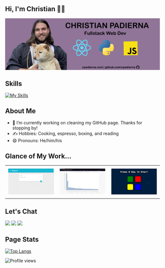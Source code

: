 ## Hi, I'm Christian 👨‍💻

![alt text](https://github.com/cpadierna/cpadierna/blob/main/github-banner.png)

## Skills
[![My Skills](https://skillicons.dev/icons?i=react,py,js,nodejs,mongodb,postman,git,github,bash,express,html,css,matlab,discord,vscode)](https://skillicons.dev)

## About Me
- 🔭 I’m currently working on cleaning my GitHub page. Thanks for stopping by! 
- ✍️ Hobbies: Cooking, espresso, boxing, and reading
- 😄 Pronouns: He/him/his 

## Glance of My Work...
<div id="image-table">
    <table>
	    <tr>
    	    <td style="padding:10px">
        	    <img src="https://github.com/cpadierna/noteapp/blob/main/note_it_gif.gif" width="250"/>
      	    </td>
            <td style="padding:10px">
            	<img src="https://github.com/cpadierna/github_data_vis/blob/main/Top30_gif.gif" width="250"/>
            </td>
            <td style="padding:10px">
            	<img src="https://github.com/cpadierna/simon/blob/main/simon_playing_gif.gif" width="250"/>
            </td>
        </tr>
    </table>
</div>

## Let's Chat
<a href="https://www.linkedin.com/in/cpadierna/"><img src="https://img.shields.io/badge/LinkedIn-0077B5?style=for-the-badge&logo=linkedin&logoColor=white" /></a>
<a href="https://www.cpadierna.com"><img src="https://img.shields.io/badge/website-000000?style=for-the-badge&logo=About.me&logoColor=white" /></a>
<a href="mailto:christianpadierna16@gmail.com"><img src="https://img.shields.io/badge/Gmail-D14836?style=for-the-badge&logo=gmail&logoColor=white" /></a>

## Page Stats
[![Top Langs](https://github-readme-stats.vercel.app/api/top-langs/?username=cpadierna)](https://github.com/anuraghazra/github-readme-stats)

![Profile views](https://gpvc.arturio.dev/cpadierna) 


